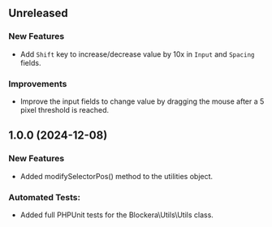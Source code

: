 ## Unreleased

### New Features
- Add `Shift` key to increase/decrease value by 10x in `Input` and `Spacing` fields.

### Improvements
- Improve the input fields to change value by dragging the mouse after a 5 pixel threshold is reached.

## 1.0.0 (2024-12-08)

### New Features

- Added modifySelectorPos() method to the utilities object.

### Automated Tests:

- Added full PHPUnit tests for the Blockera\Utils\Utils class.